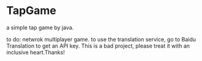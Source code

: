 # TapGame
a simple tap game by java.

to do: netwrok multiplayer game.
to use the translation service, go to Baidu Translation to get an API key.
This is a bad project, please treat it with an inclusive heart.Thanks!
